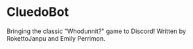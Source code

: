 # CluedoBot
Bringing the classic "Whodunnit?" game to Discord!
Written by RokettoJanpu and Emily Perrimon.
